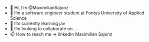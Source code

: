 - 👋 Hi, I’m @MaximilianSajonz
- 👀 I’m a software engineer student at Fontys University of Applied Science
- 🌱 I’m currently learning jav
- 💞️ I’m looking to collaborate on ...
- 📫 How to reach me -> linkedIn Maximilian Sajonz

<!---
MaximilianSajonz/MaximilianSajonz is a ✨ special ✨ repository because its `README.md` (this file) appears on your GitHub profile.
You can click the Preview link to take a look at your changes.
--->
